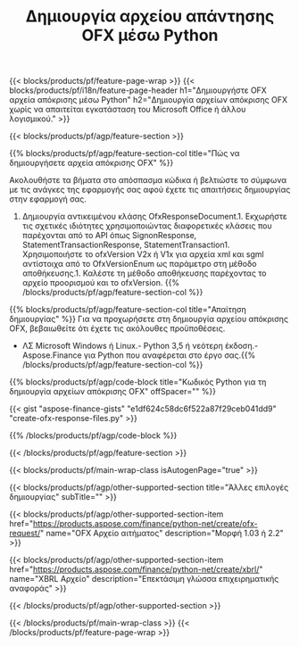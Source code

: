 ﻿---
title: Δημιουργία αρχείου απάντησης OFX μέσω Python
description: Δείγμα κώδικα για τη δημιουργία αρχείου απάντησης OFX. Χρησιμοποιήστε API παράδειγμα κώδικα για τη δημιουργία αρχείων απόκρισης παρτίδας OFX εντός εφαρμογών που βασίζονται σε Python. 
url: /el/python-net/create/ofx-response/
family: finance
platformtag: python
feature: create
informat: OFX Response
outformat: 
otherformats: OFX Response
---
{{< blocks/products/pf/feature-page-wrap >}}
{{< blocks/products/pf/i18n/feature-page-header h1="Δημιουργήστε OFX αρχεία απόκρισης μέσω Python" h2="Δημιουργία αρχείων απόκρισης OFX χωρίς να απαιτείται εγκατάσταση του Microsoft Office ή άλλου λογισμικού." >}}

{{< blocks/products/pf/agp/feature-section >}}

{{% blocks/products/pf/agp/feature-section-col title="Πώς να δημιουργήσετε αρχεία απόκρισης OFX" %}}

Ακολουθήστε τα βήματα στο απόσπασμα κώδικα ή βελτιώστε το σύμφωνα με τις ανάγκες της εφαρμογής σας αφού έχετε τις απαιτήσεις δημιουργίας στην εφαρμογή σας.

1. Δημιουργία αντικειμένου κλάσης OfxResponseDocument.1. Εκχωρήστε τις σχετικές ιδιότητες χρησιμοποιώντας διαφορετικές κλάσεις που παρέχονται από το API όπως SignonResponse, StatementTransactionResponse, StatementTransaction1. Χρησιμοποιήστε το ofxVersion V2x ή V1x για αρχεία xml και sgml αντίστοιχα από το OfxVersionEnum ως παράμετρο στη μέθοδο αποθήκευσης.1. Καλέστε τη μέθοδο αποθήκευσης παρέχοντας το αρχείο προορισμού και το ofxVersion.
{{% /blocks/products/pf/agp/feature-section-col %}}

{{% blocks/products/pf/agp/feature-section-col title="Απαίτηση δημιουργίας" %}}
Για να προχωρήσετε στη δημιουργία αρχείου απόκρισης OFX, βεβαιωθείτε ότι έχετε τις ακόλουθες προϋποθέσεις. 
- ΛΣ Microsoft Windows ή Linux.- Python 3,5 ή νεότερη έκδοση.- Aspose.Finance για Python που αναφέρεται στο έργο σας.{{% /blocks/products/pf/agp/feature-section-col %}}

{{% blocks/products/pf/agp/code-block title="Κωδικός Python για τη δημιουργία αρχείων απόκρισης OFX" offSpacer="" %}}

{{< gist "aspose-finance-gists" "e1df624c58dc6f522a87f29ceb041dd9" "create-ofx-response-files.py" >}}

{{% /blocks/products/pf/agp/code-block %}}

{{< /blocks/products/pf/agp/feature-section >}}

{{< blocks/products/pf/main-wrap-class isAutogenPage="true" >}}

{{< blocks/products/pf/agp/other-supported-section title="Άλλες επιλογές δημιουργίας" subTitle="" >}}

{{< blocks/products/pf/agp/other-supported-section-item href="https://products.aspose.com/finance/python-net/create/ofx-request/" name="OFX Αρχείο αιτήματος" description="Μορφή 1.03 ή 2.2" >}}

{{< blocks/products/pf/agp/other-supported-section-item href="https://products.aspose.com/finance/python-net/create/xbrl/" name="XBRL Αρχείο" description="Επεκτάσιμη γλώσσα επιχειρηματικής αναφοράς" >}}

{{< /blocks/products/pf/agp/other-supported-section >}}

{{< /blocks/products/pf/main-wrap-class >}}
{{< /blocks/products/pf/feature-page-wrap >}}